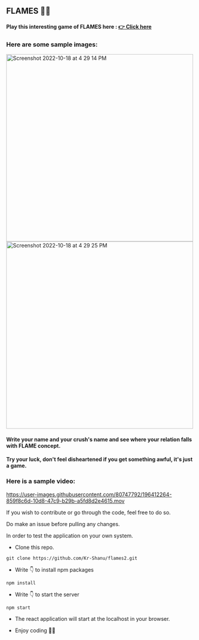 ## FLAMES 💞💞

#### Play this interesting game of FLAMES here : [👉 Click here](https://kr-shanu.github.io/flames2/)

### Here are some sample images:

<img width="500" class="image-align-left" height="500" alt="Screenshot 2022-10-18 at 4 29 14 PM" src="https://user-images.githubusercontent.com/80747792/196412156-13093dce-55f1-4452-aa80-665479e98b43.png">    <img width="500" height="500" alt="Screenshot 2022-10-18 at 4 29 25 PM" src="https://user-images.githubusercontent.com/80747792/196412174-029e5608-9e90-47ce-aaaa-5615fad676f0.png">



#### Write your name and your crush's name and see where your relation falls with FLAME concept.

#### Try your luck, don't feel disheartened if you get something awful, it's just a game.


### Here is a sample video:


https://user-images.githubusercontent.com/80747792/196412264-859f8c6d-10d8-47c9-b29b-a5fd8d2e4615.mov



If you wish to contribute or go through the code, feel free to do so.

Do make an issue before pulling any changes.

In order to test the application on your own system.


* Clone this repo.
```
git clone https://github.com/Kr-Shanu/flames2.git
```

* Write 👇 to install npm packages
```
npm install
```

* Write 👇 to start the server
```
npm start
```

* The react application will start at the localhost in your browser.

* Enjoy coding 🥳🥳
